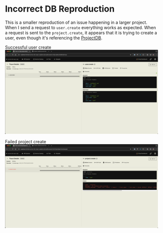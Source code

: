 # Incorrect DB Reproduction

This is a smaller reproduction of an issue happening in a larger project. When I send a request to `user.create` everything works as expected. When a request is sent to the `project.create`, it appears that it is trying to create a user, even though it's referencing the [ProjectDB](https://github.com/tuckers-tech/incorrect-db-repro/blob/main/project/project.ts#L13).

Successful user create
![Successful user trace](./docs/user-create-success.png)

Failed project create
![Failed project create](./docs/project-create-failure.png)
